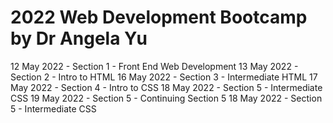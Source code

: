 # 2022 Web Development Bootcamp by Dr Angela Yu
12 May 2022 - Section 1 - Front End Web Development
13 May 2022 - Section 2 - Intro to HTML
16 May 2022 - Section 3 - Intermediate HTML
17 May 2022 - Section 4 - Intro to CSS
18 May 2022 - Section 5 - Intermediate CSS
19 May 2022 - Section 5 - Continuing Section 5
18 May 2022 - Section 5 - Intermediate CSS


